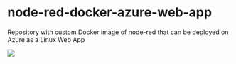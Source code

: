 # node-red-docker-azure-web-app

Repository with custom Docker image of node-red that can be deployed on Azure as a Linux Web App

<a href="https://portal.azure.com/#create/Microsoft.Template/uri/https%3A%2F%2Fraw.githubusercontent.com%2Fionutcarp%2Fnode-red-docker-azure-web-app%2Ftest%2Fazuredeploy.json" target="_blank"><img src="http://azuredeploy.net/deploybutton.png"/></a>
